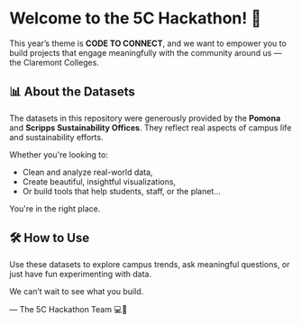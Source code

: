 # Welcome to the 5C Hackathon! 🚀

This year’s theme is **CODE TO CONNECT**, and we want to empower you to build projects that engage meaningfully with the community around us — the Claremont Colleges.

## 📊 About the Datasets

The datasets in this repository were generously provided by the **Pomona** and **Scripps Sustainability Offices**. They reflect real aspects of campus life and sustainability efforts.

Whether you're looking to:
- Clean and analyze real-world data,
- Create beautiful, insightful visualizations,
- Or build tools that help students, staff, or the planet...

You're in the right place.

## 🛠️ How to Use

Use these datasets to explore campus trends, ask meaningful questions, or just have fun experimenting with data.

We can’t wait to see what you build.

— The 5C Hackathon Team 💻🌱
